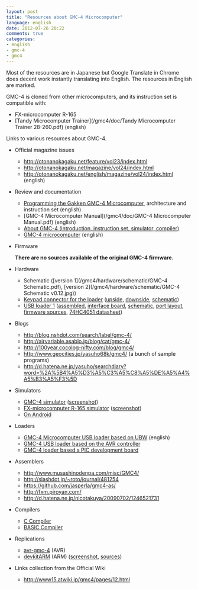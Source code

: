```yaml
---
layout: post
title: "Resources about GMC-4 Microcomputer"
language: english
date: 2012-07-26 20:22
comments: true
categories: 
- english
- gmc-4
- gmc4
---
```

Most of the resources are in Japanese but Google Translate in Chrome
does decent work instantly translating into English. The resources
in English are marked.

GMC-4 is cloned from other microcomputers, and its instruction
set is compatible with:

  - FX-microcomputer R-165
  - [Tandy Microcomputer Trainer](/gmc4/doc/Tandy Microcomputer Trainer 28-260.pdf) (english)

Links to various resources about GMC-4.

* Official magazine issues

  - http://otonanokagaku.net/feature/vol23/index.html
  - http://otonanokagaku.net/magazine/vol24/index.html
  - http://otonanokagaku.net/english/magazine/vol24/index.html (english)

* Review and documentation

  - [Programming the Gakken GMC-4 Microcomputer](/gmc4/otona_gmc.html),
    architecture and instruction set (english)
  - [GMC-4 Microcomputer Manual](/gmc4/doc/GMC-4 Microcomputer Manual.pdf) (english)
  - [About GMC-4 (introduction, instruction set, simulator, compiler)](http://www.pwv.co.jp/~take/TakeWiki/index.php?GMC-4%E3%82%B3%E3%83%B3%E3%83%91%E3%82%A4%E3%83%A9%E3%83%BC)
  - [GMC-4 microcomputer](/blog/english/2012/07/04/gmc-4/) (english)

* Firmware

  **There are no sources available of the original GMC-4 firmware.**

* Hardware

  - Schematic 
    ([version 1](/gmc4/hardware/schematic/GMC-4 Schematic.pdf),
     [version 2](/gmc4/hardware/schematic/GMC-4 Schematic v0.12.jpg))
  - [Keypad connector for the loader](http://100year.cocolog-nifty.com/blog/2009/08/gmc-4-2ea0.html)
    ([upside](/gmc4/hardware/keypad-connection/gmc4-keypad-board-upside.jpg),
     [downside](/gmc4/hardware/keypad-connection/gmc4-keypad-board-downside.jpg),
     [schematic](/gmc4/hardware/keypad-connection/gmc4-keypad-schematic.jpg))
  - [USB loader 1](http://100year.cocolog-nifty.com/blog/2009/08/gmc-4-loaderusb.html)
    ([assembled](/gmc4/usb-loader-100year/gmc4loader-assembled.jpg), 
     [interface board](/gmc4/usb-loader-100year/gmc4loader-interface-board.jpg), 
     [schematic](/gmc4/usb-loader-100year/gmc4loader-schematic-v101.jpg),
     [port layout](/gmc4/usb-loader-100year/gmc4-loader-port-layout.html),
     [firmware sources](/gmc4/usb-loader-100year/gmc4_loader_farm_v2.01.zip),
     [74HC4051 datasheet](/gmc4/usb-loader-100year/74HC_HCT4051.pdf))

* Blogs

  - http://blog.nshdot.com/search/label/gmc-4/
  - http://airvariable.asablo.jp/blog/cat/gmc-4/
  - http://100year.cocolog-nifty.com/blog/gmc4/
  - http://www.geocities.jp/yasuho68k/gmc4/ (a bunch of sample programs)
  - http://d.hatena.ne.jp/yasuho/searchdiary?word=%2A%5B4%A5%D3%A5%C3%A5%C8%A5%DE%A5%A4%A5%B3%A5%F3%5D

* Simulators

  - [GMC-4 simulator](http://dansan.air-nifty.com/blog/gmc4-simulator.html)
    ([screenshot](/gmc4/images/gmc4-simulator-windows.png))
  - [FX-microcomputer R-165 simulator](http://homepage2.nifty.com/kocha_web/fxms/fxms.html) 
    ([screenshot](/gmc4/images/fx-164-simulator.png))
  - [On Android](https://sites.google.com/site/shuitic2000/home22)

* Loaders

  - [GMC-4 Microcomputer USB loader based on UBW](/blog/english/2012/07/25/gmc4-loader-assembled/) (english)
  - [GMC-4 USB loader based on the AVR controller](http://100year.cocolog-nifty.com/blog/2009/08/gmc-4-loaderusb.html)
  - [GMC-4 loader based a PIC development board](http://airvariable.asablo.jp/blog/2009/08/21/4530702)

* Assemblers

  - http://www.musashinodenpa.com/misc/GMC4/
  - http://slashdot.jp/~roto/journal/481254
  - https://github.com/jasperla/gmc4-as/
  - http://fxm.piroyan.com/
  - http://d.hatena.ne.jp/nicotakuya/20090702/1246521731

* Compilers

  - [C Compiler](http://terus.jp/engineering/gmc4cc/)
  - [BASIC Compiler](http://softyasu.net/g4cbasic.html)

* Replications

  - [avr-gmc-4](http://code.google.com/p/avr-gmc-4/) (AVR)
  - [devkitARM](http://akkera102.sakura.ne.jp/gbadev/index.php?NO.102%20gmc4) (ARM)
    ([screenshot](/gmc4/replica/devkitARM/102_gmc4.png), 
     [sources](/gmc4/replica/devkitARM/102_gmc4.zip))

* Links collection from the Official Wiki

  - http://www15.atwiki.jp/gmc4/pages/12.html
